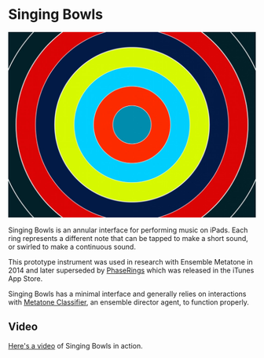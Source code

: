 # Singing Bowls

![Singing Bowls app screenshot](https://raw.githubusercontent.com/cpmpercussion/SingingBowls/master/app-4-SingingBowls.jpg)

Singing Bowls is an annular interface for performing music on iPads.
Each ring represents a different note that can be tapped to make a
short sound, or swirled to make a continuous sound.

This prototype instrument was used in research with Ensemble Metatone
in 2014 and later superseded by
[PhaseRings](https://github.com/cpmpercussion/PhaseRings) which was
released in the iTunes App Store.

Singing Bowls has a minimal interface and generally relies on
interactions with
[Metatone Classifier](https://github.com/cpmpercussion/MetatoneClassifier),
an ensemble director agent, to function properly.

## Video

[Here's a video](https://youtu.be/wpPjn3UB8Rg) of Singing Bowls in action.
